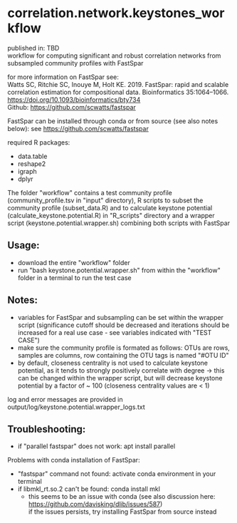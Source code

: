 # correlation.network.keystones_workflow

published in: TBD  
workflow for computing significant and robust correlation networks from subsampled community profiles with FastSpar 
  
for more information on FastSpar see:  
Watts SC, Ritchie SC, Inouye M, Holt KE. 2019. FastSpar: rapid and scalable correlation estimation for compositional data. Bioinformatics 35:1064–1066.
https://doi.org/10.1093/bioinformatics/bty734  
Github: https://github.com/scwatts/fastspar  

FastSpar can be installed through conda or from source (see also notes below): see https://github.com/scwatts/fastspar

required R packages:
  - data.table
  - reshape2
  - igraph
  - dplyr

The folder "workflow" contains a test community profile (community_profile.tsv in "input" directory), R scripts to subset the community profile (subset_data.R) and to calculate keystone potential (calculate_keystone.potential.R) in "R_scripts" directory and a wrapper script (keystone.potential.wrapper.sh) combining both scripts with FastSpar

    
## Usage:
  - download the entire "workflow" folder
  - run "bash keystone.potential.wrapper.sh" from within the "workflow" folder in a terminal to run the test case

   
## Notes:
  - variables for FastSpar and subsampling can be set within the wrapper script (significance cutoff should be decreased and iterations should be increased for a real use case - see variables indicated with "TEST CASE")
  - make sure the community profile is formated as follows: OTUs are rows, samples are columns, row containing the OTU tags is named "#OTU ID"
  - by default, closeness centrality is not used to calculate keystone potential, as it tends to strongly positively correlate with degree
    -> this can be changed within the wrapper script, but will decrease keystone potential by a factor of ~ 100 (closeness centrality values are < 1)
    
log and error messages are provided in output/log/keystone.potential.wrapper_logs.txt



   
## Troubleshooting:  
  - if "parallel fastspar" does not work: apt install parallel  
    
  Problems with conda installation of FastSpar: 
  - "fastspar" command not found: activate conda environment in your terminal 
  - if libmkl_rt.so.2 can't be found: conda install mkl
      - this seems to be an issue with conda (see also discussion here: https://github.com/davisking/dlib/issues/587)  
        if the issues persists, try installing FastSpar from source instead
 
